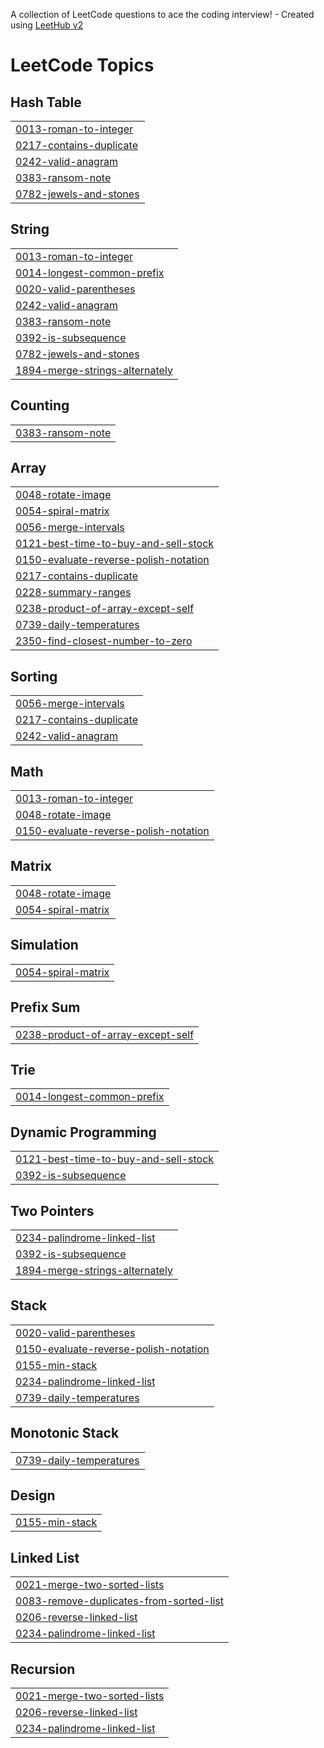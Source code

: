 A collection of LeetCode questions to ace the coding interview! - Created using [LeetHub v2](https://github.com/arunbhardwaj/LeetHub-2.0)
<!---LeetCode Topics Start-->
# LeetCode Topics
## Hash Table
|  |
| ------- |
| [0013-roman-to-integer](https://github.com/marco-tharwat/LeetCode/tree/master/0013-roman-to-integer) |
| [0217-contains-duplicate](https://github.com/marco-tharwat/LeetCode/tree/master/0217-contains-duplicate) |
| [0242-valid-anagram](https://github.com/marco-tharwat/LeetCode/tree/master/0242-valid-anagram) |
| [0383-ransom-note](https://github.com/marco-tharwat/LeetCode/tree/master/0383-ransom-note) |
| [0782-jewels-and-stones](https://github.com/marco-tharwat/LeetCode/tree/master/0782-jewels-and-stones) |
## String
|  |
| ------- |
| [0013-roman-to-integer](https://github.com/marco-tharwat/LeetCode/tree/master/0013-roman-to-integer) |
| [0014-longest-common-prefix](https://github.com/marco-tharwat/LeetCode/tree/master/0014-longest-common-prefix) |
| [0020-valid-parentheses](https://github.com/marco-tharwat/LeetCode/tree/master/0020-valid-parentheses) |
| [0242-valid-anagram](https://github.com/marco-tharwat/LeetCode/tree/master/0242-valid-anagram) |
| [0383-ransom-note](https://github.com/marco-tharwat/LeetCode/tree/master/0383-ransom-note) |
| [0392-is-subsequence](https://github.com/marco-tharwat/LeetCode/tree/master/0392-is-subsequence) |
| [0782-jewels-and-stones](https://github.com/marco-tharwat/LeetCode/tree/master/0782-jewels-and-stones) |
| [1894-merge-strings-alternately](https://github.com/marco-tharwat/LeetCode/tree/master/1894-merge-strings-alternately) |
## Counting
|  |
| ------- |
| [0383-ransom-note](https://github.com/marco-tharwat/LeetCode/tree/master/0383-ransom-note) |
## Array
|  |
| ------- |
| [0048-rotate-image](https://github.com/marco-tharwat/LeetCode/tree/master/0048-rotate-image) |
| [0054-spiral-matrix](https://github.com/marco-tharwat/LeetCode/tree/master/0054-spiral-matrix) |
| [0056-merge-intervals](https://github.com/marco-tharwat/LeetCode/tree/master/0056-merge-intervals) |
| [0121-best-time-to-buy-and-sell-stock](https://github.com/marco-tharwat/LeetCode/tree/master/0121-best-time-to-buy-and-sell-stock) |
| [0150-evaluate-reverse-polish-notation](https://github.com/marco-tharwat/LeetCode/tree/master/0150-evaluate-reverse-polish-notation) |
| [0217-contains-duplicate](https://github.com/marco-tharwat/LeetCode/tree/master/0217-contains-duplicate) |
| [0228-summary-ranges](https://github.com/marco-tharwat/LeetCode/tree/master/0228-summary-ranges) |
| [0238-product-of-array-except-self](https://github.com/marco-tharwat/LeetCode/tree/master/0238-product-of-array-except-self) |
| [0739-daily-temperatures](https://github.com/marco-tharwat/LeetCode/tree/master/0739-daily-temperatures) |
| [2350-find-closest-number-to-zero](https://github.com/marco-tharwat/LeetCode/tree/master/2350-find-closest-number-to-zero) |
## Sorting
|  |
| ------- |
| [0056-merge-intervals](https://github.com/marco-tharwat/LeetCode/tree/master/0056-merge-intervals) |
| [0217-contains-duplicate](https://github.com/marco-tharwat/LeetCode/tree/master/0217-contains-duplicate) |
| [0242-valid-anagram](https://github.com/marco-tharwat/LeetCode/tree/master/0242-valid-anagram) |
## Math
|  |
| ------- |
| [0013-roman-to-integer](https://github.com/marco-tharwat/LeetCode/tree/master/0013-roman-to-integer) |
| [0048-rotate-image](https://github.com/marco-tharwat/LeetCode/tree/master/0048-rotate-image) |
| [0150-evaluate-reverse-polish-notation](https://github.com/marco-tharwat/LeetCode/tree/master/0150-evaluate-reverse-polish-notation) |
## Matrix
|  |
| ------- |
| [0048-rotate-image](https://github.com/marco-tharwat/LeetCode/tree/master/0048-rotate-image) |
| [0054-spiral-matrix](https://github.com/marco-tharwat/LeetCode/tree/master/0054-spiral-matrix) |
## Simulation
|  |
| ------- |
| [0054-spiral-matrix](https://github.com/marco-tharwat/LeetCode/tree/master/0054-spiral-matrix) |
## Prefix Sum
|  |
| ------- |
| [0238-product-of-array-except-self](https://github.com/marco-tharwat/LeetCode/tree/master/0238-product-of-array-except-self) |
## Trie
|  |
| ------- |
| [0014-longest-common-prefix](https://github.com/marco-tharwat/LeetCode/tree/master/0014-longest-common-prefix) |
## Dynamic Programming
|  |
| ------- |
| [0121-best-time-to-buy-and-sell-stock](https://github.com/marco-tharwat/LeetCode/tree/master/0121-best-time-to-buy-and-sell-stock) |
| [0392-is-subsequence](https://github.com/marco-tharwat/LeetCode/tree/master/0392-is-subsequence) |
## Two Pointers
|  |
| ------- |
| [0234-palindrome-linked-list](https://github.com/marco-tharwat/LeetCode/tree/master/0234-palindrome-linked-list) |
| [0392-is-subsequence](https://github.com/marco-tharwat/LeetCode/tree/master/0392-is-subsequence) |
| [1894-merge-strings-alternately](https://github.com/marco-tharwat/LeetCode/tree/master/1894-merge-strings-alternately) |
## Stack
|  |
| ------- |
| [0020-valid-parentheses](https://github.com/marco-tharwat/LeetCode/tree/master/0020-valid-parentheses) |
| [0150-evaluate-reverse-polish-notation](https://github.com/marco-tharwat/LeetCode/tree/master/0150-evaluate-reverse-polish-notation) |
| [0155-min-stack](https://github.com/marco-tharwat/LeetCode/tree/master/0155-min-stack) |
| [0234-palindrome-linked-list](https://github.com/marco-tharwat/LeetCode/tree/master/0234-palindrome-linked-list) |
| [0739-daily-temperatures](https://github.com/marco-tharwat/LeetCode/tree/master/0739-daily-temperatures) |
## Monotonic Stack
|  |
| ------- |
| [0739-daily-temperatures](https://github.com/marco-tharwat/LeetCode/tree/master/0739-daily-temperatures) |
## Design
|  |
| ------- |
| [0155-min-stack](https://github.com/marco-tharwat/LeetCode/tree/master/0155-min-stack) |
## Linked List
|  |
| ------- |
| [0021-merge-two-sorted-lists](https://github.com/marco-tharwat/LeetCode/tree/master/0021-merge-two-sorted-lists) |
| [0083-remove-duplicates-from-sorted-list](https://github.com/marco-tharwat/LeetCode/tree/master/0083-remove-duplicates-from-sorted-list) |
| [0206-reverse-linked-list](https://github.com/marco-tharwat/LeetCode/tree/master/0206-reverse-linked-list) |
| [0234-palindrome-linked-list](https://github.com/marco-tharwat/LeetCode/tree/master/0234-palindrome-linked-list) |
## Recursion
|  |
| ------- |
| [0021-merge-two-sorted-lists](https://github.com/marco-tharwat/LeetCode/tree/master/0021-merge-two-sorted-lists) |
| [0206-reverse-linked-list](https://github.com/marco-tharwat/LeetCode/tree/master/0206-reverse-linked-list) |
| [0234-palindrome-linked-list](https://github.com/marco-tharwat/LeetCode/tree/master/0234-palindrome-linked-list) |
<!---LeetCode Topics End-->
